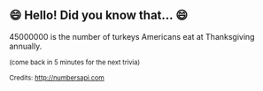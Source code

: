 ## :smile: Hello! Did you know that... :smile:
45000000 is the number of turkeys Americans eat at Thanksgiving annually.

<sup>(come back in 5 minutes for the next trivia)</sup>


<sup>Credits: http://numbersapi.com</sup>
